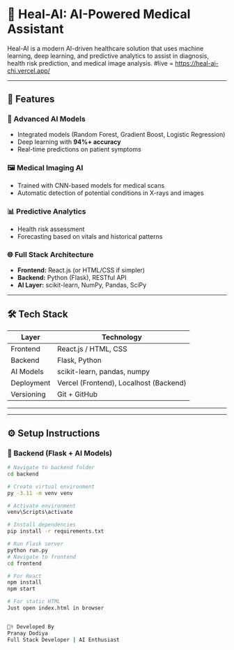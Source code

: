 # 🧠 Heal-AI: AI-Powered Medical Assistant

Heal-AI is a modern AI-driven healthcare solution that uses machine learning, deep learning, and predictive analytics to assist in diagnosis, health risk prediction, and medical image analysis.
#live = https://heal-ai-chi.vercel.app/

---

## 🚀 Features

### 🤖 Advanced AI Models
- Integrated models (Random Forest, Gradient Boost, Logistic Regression)
- Deep learning with **94%+ accuracy**
- Real-time predictions on patient symptoms

### 🖼️ Medical Imaging AI
- Trained with CNN-based models for medical scans
- Automatic detection of potential conditions in X-rays and images

### 📊 Predictive Analytics
- Health risk assessment
- Forecasting based on vitals and historical patterns

### 🌐 Full Stack Architecture
- **Frontend:** React.js (or HTML/CSS if simpler)
- **Backend:** Python (Flask), RESTful API
- **AI Layer:** scikit-learn, NumPy, Pandas, SciPy

---

## 🛠️ Tech Stack

| Layer       | Technology                      |
|------------|----------------------------------|
| Frontend    | React.js / HTML, CSS            |
| Backend     | Flask, Python                   |
| AI Models   | scikit-learn, pandas, numpy     |
| Deployment  | Vercel (Frontend), Localhost (Backend) |
| Versioning  | Git + GitHub                    |

---


---

## ⚙️ Setup Instructions

### 🔹 Backend (Flask + AI Models)

```bash
# Navigate to backend folder
cd backend

# Create virtual environment
py -3.11 -m venv venv

# Activate environment
venv\Scripts\activate

# Install dependencies
pip install -r requirements.txt

# Run Flask server
python run.py
# Navigate to frontend
cd frontend

# For React
npm install
npm start

# For static HTML
Just open index.html in browser


👨‍⚕️ Developed By
Pranay Dodiya
Full Stack Developer | AI Enthusiast
